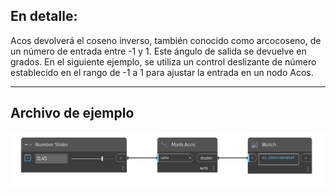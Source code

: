 ## En detalle:
Acos devolverá el coseno inverso, también conocido como arcocoseno, de un número de entrada entre -1 y 1. Este ángulo de salida se devuelve en grados. En el siguiente ejemplo, se utiliza un control deslizante de número establecido en el rango de -1 a 1 para ajustar la entrada en un nodo Acos.
___
## Archivo de ejemplo

![Acos](./DSCore.Math.Acos_img.jpg)


